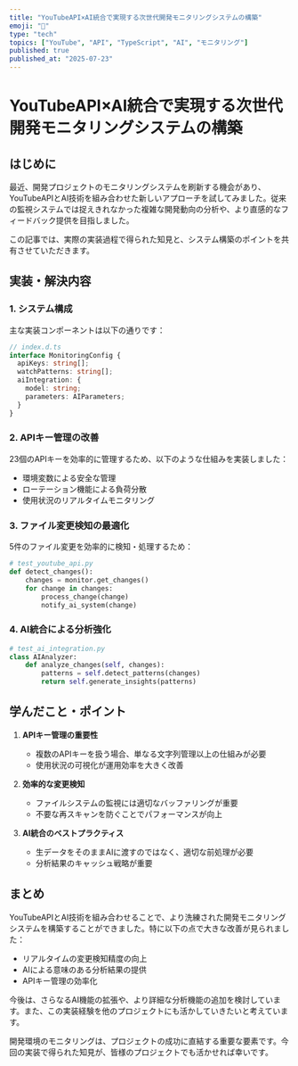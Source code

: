 ```yaml
---
title: "YouTubeAPI×AI統合で実現する次世代開発モニタリングシステムの構築"
emoji: "🎥"
type: "tech"
topics: ["YouTube", "API", "TypeScript", "AI", "モニタリング"]
published: true
published_at: "2025-07-23"
---
```


# YouTubeAPI×AI統合で実現する次世代開発モニタリングシステムの構築

## はじめに

最近、開発プロジェクトのモニタリングシステムを刷新する機会があり、YouTubeAPIとAI技術を組み合わせた新しいアプローチを試してみました。従来の監視システムでは捉えきれなかった複雑な開発動向の分析や、より直感的なフィードバック提供を目指しました。

この記事では、実際の実装過程で得られた知見と、システム構築のポイントを共有させていただきます。

## 実装・解決内容

### 1. システム構成

主な実装コンポーネントは以下の通りです：

```typescript
// index.d.ts
interface MonitoringConfig {
  apiKeys: string[];
  watchPatterns: string[];
  aiIntegration: {
    model: string;
    parameters: AIParameters;
  }
}
```

### 2. APIキー管理の改善

23個のAPIキーを効率的に管理するため、以下のような仕組みを実装しました：

- 環境変数による安全な管理
- ローテーション機能による負荷分散
- 使用状況のリアルタイムモニタリング

### 3. ファイル変更検知の最適化

5件のファイル変更を効率的に検知・処理するため：

```python
# test_youtube_api.py
def detect_changes():
    changes = monitor.get_changes()
    for change in changes:
        process_change(change)
        notify_ai_system(change)
```

### 4. AI統合による分析強化

```python
# test_ai_integration.py
class AIAnalyzer:
    def analyze_changes(self, changes):
        patterns = self.detect_patterns(changes)
        return self.generate_insights(patterns)
```

## 学んだこと・ポイント

1. **APIキー管理の重要性**
   - 複数のAPIキーを扱う場合、単なる文字列管理以上の仕組みが必要
   - 使用状況の可視化が運用効率を大きく改善

2. **効率的な変更検知**
   - ファイルシステムの監視には適切なバッファリングが重要
   - 不要な再スキャンを防ぐことでパフォーマンスが向上

3. **AI統合のベストプラクティス**
   - 生データをそのままAIに渡すのではなく、適切な前処理が必要
   - 分析結果のキャッシュ戦略が重要

## まとめ

YouTubeAPIとAI技術を組み合わせることで、より洗練された開発モニタリングシステムを構築することができました。特に以下の点で大きな改善が見られました：

- リアルタイムの変更検知精度の向上
- AIによる意味のある分析結果の提供
- APIキー管理の効率化

今後は、さらなるAI機能の拡張や、より詳細な分析機能の追加を検討しています。また、この実装経験を他のプロジェクトにも活かしていきたいと考えています。

開発環境のモニタリングは、プロジェクトの成功に直結する重要な要素です。今回の実装で得られた知見が、皆様のプロジェクトでも活かせれば幸いです。